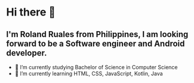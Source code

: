 # Hi there 👋
 
 ## I'm Roland Ruales from Philippines, I am looking forward to be a Software engineer and Android developer.

- 🔭 I’m currently studying Bachelor of Science in Computer Science
- 🌱 I’m currently learning HTML, CSS, JavaScript, Kotlin, Java

<a href="https://www.linkedin.com/in/roland-ruales/"></a>
